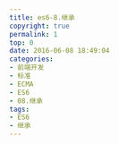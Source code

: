 ```yaml
---
title: es6-8.继承
copyright: true
permalink: 1
top: 0
date: 2016-06-08 18:49:04
categories:
- 前端开发
- 标准
- ECMA
- ES6
- 08.继承
tags:
- ES6
- 继承
---
```

